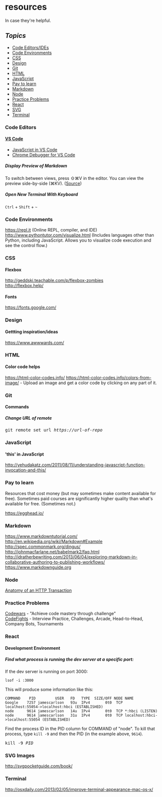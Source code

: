# resources 
In case they're helpful.

## *Topics*  
* [Code Editors/IDEs](#code-editors)
* [Code Environments](#code-environments)
* [CSS](#css)
* [Design](#design)
* [Git](#git)
* [HTML](#html)
* [JavaScript](#javascript)
* [Pay to learn](#pay-to-learn)
* [Markdown](#markdown)  
* [Node](#node)
* [Practice Problems](#practice-problems)  
* [React](#react)  
* [SVG](#svg)
* [Terminal](#terminal)

### Code Editors
#### [VS Code](https://code.visualstudio.com/)
* [JavaScript in VS Code](https://code.visualstudio.com/docs/languages/javascript#_automatic-type-acquisition)
* [Chrome Debugger for VS Code](https://marketplace.visualstudio.com/items?itemName=msjsdiag.debugger-for-chrome)

##### Display Preview of Markdown
To switch between views, press ⇧⌘V in the editor. You can view the preview side-by-side (⌘KV). ([Source](https://code.visualstudio.com/docs/languages/markdown#_markdown-preview))

##### Open New Terminal With Keyboard
`Ctrl` + `Shift` + `~`

### Code Environments
https://repl.it (Online REPL, compiler, and IDE)  
http://www.pythontutor.com/visualize.html (Includes languages other than Python, including JavaScript. Allows you to visualize code execution and see the control flow.)

### CSS
#### Flexbox
http://geddski.teachable.com/p/flexbox-zombies  
http://flexbox.help/

#### Fonts
https://fonts.google.com/

### Design
#### Gettting inspiration/ideas
https://www.awwwards.com/

### HTML
#### Color code helps
https://html-color-codes.info/
https://html-color-codes.info/colors-from-image/ - Upload an image and get a color code by clicking on any part of it.

### Git
#### Commands
##### Change URL of remote 
<pre>git remote set url <em>https://url-of-repo</em></pre>

### JavaScript
#### 'this' in JavaScript
http://yehudakatz.com/2011/08/11/understanding-javascript-function-invocation-and-this/

### Pay to learn
Resources that cost money (but may sometimes make content available for free). Sometimes paid courses are significantly higher quality than what's available for free. (Sometimes not.)

https://egghead.io/


### Markdown  
https://www.markdowntutorial.com/   
http://en.wikipedia.org/wiki/Markdown#Example  
http://spec.commonmark.org/dingus/  
http://johnmacfarlane.net/babelmark2/faq.html  
http://idratherbewriting.com/2013/06/04/exploring-markdown-in-collaborative-authoring-to-publishing-workflows/  
https://www.markdownguide.org  

### Node
[Anatomy of an HTTP Transaction](https://nodejs.org/en/docs/guides/anatomy-of-an-http-transaction/#anatomy-of-an-http-transaction)

### Practice Problems
[Codewars](https://codewars.com/) - "Achieve code mastery through challenge"  
[CodeFights](https://codefights.com/) - Interview Practice, Challenges, Arcade, Head-to-Head, Company Bots, Tournaments

### React
#### Development Environment
##### Find what process is running the dev server at a specific port:
If the dev server is running on port 3000:
```
lsof -i :3000
```
This will produce some information like this: 
```
COMMAND    PID         USER   FD   TYPE  SIZE/OFF NODE NAME
Google    7257 jamescarlson   93u  IPv4       0t0  TCP localhost:55054->localhost:hbci (ESTABLISHED)
node      9614 jamescarlson   14u  IPv4       0t0  TCP *:hbci (LISTEN)
node      9614 jamescarlson   31u  IPv4       0t0  TCP localhost:hbci->localhost:55054 (ESTABLISHED)
```
Find the process ID in the PID column for COMMAND of "node". To kill that process, type `kill -9` and then the PID (in the example above, `9614`). 

<pre>
kill -9 <i>PID</i>
</pre>

### SVG Images
http://svgpocketguide.com/book/

### Terminal 
http://osxdaily.com/2013/02/05/improve-terminal-appearance-mac-os-x/
